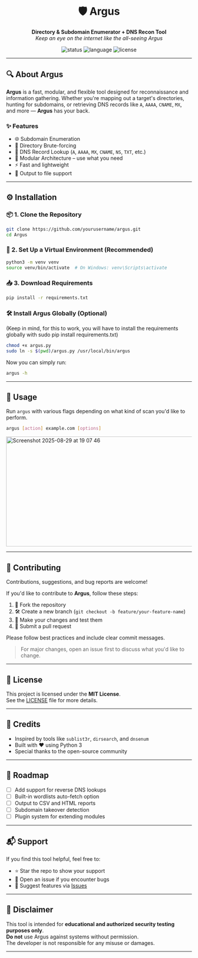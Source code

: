 <h1 align="center">🛡️ Argus</h1>
<p align="center">
  <strong>Directory & Subdomain Enumerator + DNS Recon Tool</strong><br>
  <em>Keep an eye on the internet like the all-seeing Argus</em>
</p>

<p align="center">
  <img src="https://img.shields.io/badge/status-active-brightgreen" alt="status">
  <img src="https://img.shields.io/badge/language-python-blue" alt="language">
  <img src="https://img.shields.io/badge/license-MIT-lightgrey" alt="license">
</p>

---

## 🔍 About Argus

**Argus** is a fast, modular, and flexible tool designed for reconnaissance and information gathering. Whether you're mapping out a target's directories, hunting for subdomains, or retrieving DNS records like `A`, `AAAA`, `CNAME`, `MX`, and more — **Argus** has your back.

### ✨ Features

- 🌐 Subdomain Enumeration 
- 📁 Directory Brute-forcing 
- 📄 DNS Record Lookup (`A`, `AAAA`, `MX`, `CNAME`, `NS`, `TXT`, etc.)
- 🧩 Modular Architecture – use what you need
- ⚡ Fast and lightweight
- 💾 Output to file support

---

## ⚙️ Installation

### 📦 1. Clone the Repository

```bash
git clone https://github.com/yourusername/argus.git
cd Argus
```

### 🐍 2. Set Up a Virtual Environment (Recommended)

```bash
python3 -m venv venv
source venv/bin/activate  # On Windows: venv\Scripts\activate
```

### 📥 3. Download Requirements

```bash
pip install -r requirements.txt
```

### 🛠️ Install Argus Globally (Optional)

(Keep in mind, for this to work, you will have to install the requirements globally with sudo pip install requirements.txt)
```bash
chmod +x argus.py
sudo ln -s $(pwd)/argus.py /usr/local/bin/argus
```

Now you can simply run:
```bash
argus -h
```

---

## 🚀 Usage

Run `argus` with various flags depending on what kind of scan you'd like to perform.

```bash
argus [action] example.com [options]
```

<img width="869" height="297" alt="Screenshot 2025-08-29 at 19 07 46" src="https://github.com/user-attachments/assets/c9ca7cf1-ec0b-4c4b-9bec-524c1e3c7ab8" />

---

## 🤝 Contributing

Contributions, suggestions, and bug reports are welcome!

If you'd like to contribute to **Argus**, follow these steps:

1. 🍴 Fork the repository
2. 🛠️ Create a new branch (`git checkout -b feature/your-feature-name`)
3. 🧪 Make your changes and test them
4. 📩 Submit a pull request

Please follow best practices and include clear commit messages.

> For major changes, open an issue first to discuss what you'd like to change.

---

## 📄 License

This project is licensed under the **MIT License**.  
See the [LICENSE](LICENSE) file for more details.

---

## 🙏 Credits

- Inspired by tools like `sublist3r`, `dirsearch`, and `dnsenum`
- Built with ❤️ using Python 3
- Special thanks to the open-source community

---

## 🧭 Roadmap

- [ ] Add support for reverse DNS lookups
- [ ] Built-in wordlists auto-fetch option
- [ ] Output to CSV and HTML reports
- [ ] Subdomain takeover detection
- [ ] Plugin system for extending modules

---

## 📬 Support

If you find this tool helpful, feel free to:

- ⭐ Star the repo to show your support
- 🐞 Open an issue if you encounter bugs
- 🧠 Suggest features via [Issues](../../issues)

---

## 📌 Disclaimer

This tool is intended for **educational and authorized security testing purposes only**.  
**Do not** use Argus against systems without permission.  
The developer is not responsible for any misuse or damages.

---





